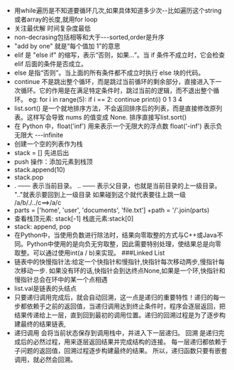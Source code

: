 + 用while遍历是不知道要循环几次,如果具体知道多少次--比如遍历这个string或者array的长度,就用for loop
+ 关注最优解 时间复杂度最低
+ non-decrasing包括相等和大于---sorted,order是升序
+  "add by one" 就是“每个值加 1”的意思
+  elif 是 "else if" 的缩写，表示“否则，如果...”。当 if 条件不成立时，它会检查 elif 后面的条件是否成立。
+  else 是指“否则”。当上面的所有条件都不成立时执行 else 块的代码。
+  continue 不是跳出整个循环，而是跳过当前循环的剩余部分，直接进入下一次循环。它的作用是在满足特定条件时，跳过当前的逻辑，而不退出整个循环。
  eg: for i in range(5):
    if i == 2:
        continue
    print(i)
0 
1
3
4
+ list.sort() 是一个就地排序方法，不会返回排序后的列表，而是直接修改原列表。这样写会导致 nums 的值变成 None. 排序直接写list.sort()
+ 在 Python 中，float('inf') 用来表示一个无限大的浮点数 float('-inf') 表示负无限大  ---infinite
+ 创建一个空的列表作为栈
+ stack = [] 先进后出
+ push 操作：添加元素到栈顶
+ stack.append(10)
+ stack.pop
+ . —— 表示当前目录。 
.. —— 表示父目录，也就是当前目录的上一级目录。  ".."就表示要回到上一级目录 如果碰到这个就代表要往上跳一级   /a/b/./../c==>/a/c
+ parts = ['home', 'user', 'documents', 'file.txt']
+path = '/'.join(parts)
+ 查看栈顶元素: stack[-1] 栈底元素:stack[0]
+ stack: append, pop
+ 在Python中，当使用负数进行除法时，结果向零取整的方式与C++或Java不同。Python中使用的是向负无穷取整，因此需要特别处理，使结果总是向零取整。可以通过使用int(a / b)来实现。
###Linked List
+ 链表中的快慢指针法:给定一个快指针和慢指针,快指针每次移动两步,慢指针每次移动一步. 如果没有环的话,快指针会到达终点None,如果是一个环,快指针和慢指针总会在环中的某一个点相遇
+ list.val是链表的头结点
+ 只要递归调用完成后，就会自动回溯，这一点是递归的重要特性！递归的每一步都依赖于之前的返回值，当递归调用达到终止条件时，程序会逐层返回，把结果传递给上一层，直到回到最初的调用位置。递归的回溯过程是为了逐步构建最终的结果链表,
+ 递归调用 会将当前状态保存到调用栈中，并进入下一层递归。
回溯 是递归完成后的必然过程，用来逐层返回结果并完成结构的连接。
每一层递归都依赖于子问题的返回值，回溯过程逐步构建最终的结果。
所以，递归函数只要有嵌套调用，就必然会回溯。



















